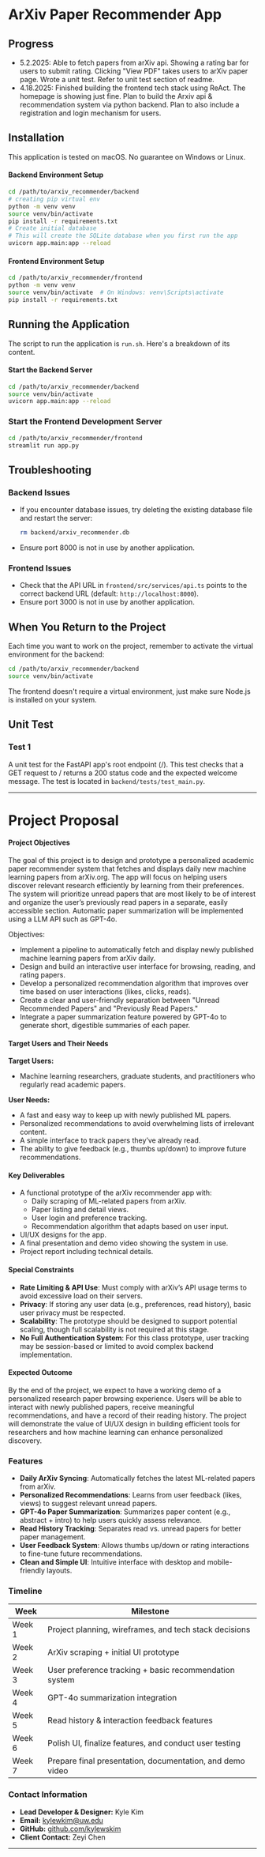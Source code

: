 # ArXiv Paper Recommender App

## Progress 
- 5.2.2025: Able to fetch papers from arXiv api. Showing a rating bar for users to submit rating. Clicking "View PDF" takes users to arXiv paper page. Wrote a unit test. Refer to unit test section of readme.
- 4.18.2025: Finished building the frontend tech stack using ReAct. The homepage is showing just fine. Plan to build the Arxiv api & recommendation system via python backend. Plan to also include a registration and login mechanism for users.

## Installation

This application is tested on macOS. No guarantee on Windows or Linux.

#### Backend Environment Setup

   ```bash
   cd /path/to/arxiv_recommender/backend
   # creating pip virtual env
   python -m venv venv
   source venv/bin/activate
   pip install -r requirements.txt
   # Create initial database
   # This will create the SQLite database when you first run the app
   uvicorn app.main:app --reload
   ```

#### Frontend Environment Setup

   ```bash
   cd /path/to/arxiv_recommender/frontend
   python -m venv venv
   source venv/bin/activate  # On Windows: venv\Scripts\activate
   pip install -r requirements.txt
   ```

## Running the Application
The script to run the application is `run.sh`. Here's a breakdown of its content.
#### Start the Backend Server
```bash
cd /path/to/arxiv_recommender/backend
source venv/bin/activate
uvicorn app.main:app --reload
```

### Start the Frontend Development Server
```bash
cd /path/to/arxiv_recommender/frontend
streamlit run app.py
```

## Troubleshooting

### Backend Issues
- If you encounter database issues, try deleting the existing database file and restart the server:
  ```bash
  rm backend/arxiv_recommender.db
  ```
- Ensure port 8000 is not in use by another application.

### Frontend Issues
- Check that the API URL in `frontend/src/services/api.ts` points to the correct backend URL (default: `http://localhost:8000`).
- Ensure port 3000 is not in use by another application.

## When You Return to the Project
Each time you want to work on the project, remember to activate the virtual environment for the backend:
```bash
cd /path/to/arxiv_recommender/backend
source venv/bin/activate
```

The frontend doesn't require a virtual environment, just make sure Node.js is installed on your system.


## Unit Test

### Test 1

A unit test for the FastAPI app's root endpoint (/). This test checks that a GET request to / returns a 200 status code and the expected welcome message. The test is located in `backend/tests/test_main.py`.


-----------------------------------------------------------------------------------------------------

# Project Proposal

#### Project Objectives

The goal of this project is to design and prototype a personalized academic paper recommender system that fetches and displays daily new machine learning papers from arXiv.org. The app will focus on helping users discover relevant research efficiently by learning from their preferences. The system will prioritize unread papers that are most likely to be of interest and organize the user’s previously read papers in a separate, easily accessible section. Automatic paper summarization will be implemented using a LLM API such as GPT-4o.

Objectives:
- Implement a pipeline to automatically fetch and display newly published machine learning papers from arXiv daily.
- Design and build an interactive user interface for browsing, reading, and rating papers.
- Develop a personalized recommendation algorithm that improves over time based on user interactions (likes, clicks, reads).
- Create a clear and user-friendly separation between "Unread Recommended Papers" and "Previously Read Papers."
- Integrate a paper summarization feature powered by GPT-4o to generate short, digestible summaries of each paper.

#### Target Users and Their Needs

**Target Users:**
- Machine learning researchers, graduate students, and practitioners who regularly read academic papers.

**User Needs:**
- A fast and easy way to keep up with newly published ML papers.
- Personalized recommendations to avoid overwhelming lists of irrelevant content.
- A simple interface to track papers they’ve already read.
- The ability to give feedback (e.g., thumbs up/down) to improve future recommendations.

#### Key Deliverables

- A functional prototype of the arXiv recommender app with:
  - Daily scraping of ML-related papers from arXiv.
  - Paper listing and detail views.
  - User login and preference tracking.
  - Recommendation algorithm that adapts based on user input.
- UI/UX designs for the app.
- A final presentation and demo video showing the system in use.
- Project report including technical details.

#### Special Constraints

- **Rate Limiting & API Use**: Must comply with arXiv’s API usage terms to avoid excessive load on their servers.
- **Privacy**: If storing any user data (e.g., preferences, read history), basic user privacy must be respected.
- **Scalability**: The prototype should be designed to support potential scaling, though full scalability is not required at this stage.
- **No Full Authentication System**: For this class prototype, user tracking may be session-based or limited to avoid complex backend implementation.

#### Expected Outcome

By the end of the project, we expect to have a working demo of a personalized research paper browsing experience. Users will be able to interact with newly published papers, receive meaningful recommendations, and have a record of their reading history. The project will demonstrate the value of UI/UX design in building efficient tools for researchers and how machine learning can enhance personalized discovery.

### Features

- **Daily ArXiv Syncing**: Automatically fetches the latest ML-related papers from arXiv.
- **Personalized Recommendations**: Learns from user feedback (likes, views) to suggest relevant unread papers.
- **GPT-4o Paper Summarization**: Summarizes paper content (e.g., abstract + intro) to help users quickly assess relevance.
- **Read History Tracking**: Separates read vs. unread papers for better paper management.
- **User Feedback System**: Allows thumbs up/down or rating interactions to fine-tune future recommendations.
- **Clean and Simple UI**: Intuitive interface with desktop and mobile-friendly layouts.

### Timeline

| Week | Milestone |
|------|-----------|
| Week 1 | Project planning, wireframes, and tech stack decisions |
| Week 2 | ArXiv scraping + initial UI prototype |
| Week 3 | User preference tracking + basic recommendation system |
| Week 4 | GPT-4o summarization integration |
| Week 5 | Read history & interaction feedback features |
| Week 6 | Polish UI, finalize features, and conduct user testing |
| Week 7 | Prepare final presentation, documentation, and demo video |

### Contact Information

- **Lead Developer & Designer:** Kyle Kim
- **Email:** kylewkim@uw.edu
- **GitHub:** [github.com/kylewskim](https://github.com/kylewskim)  
- **Client Contact:** Zeyi Chen

---
